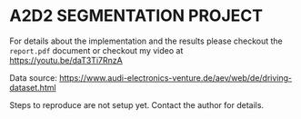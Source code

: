 A2D2 SEGMENTATION PROJECT
===============================

For details about the implementation and the results please checkout the `report.pdf` document or checkout my video at https://youtu.be/daT3Ti7RnzA

Data source: https://www.audi-electronics-venture.de/aev/web/de/driving-dataset.html

Steps to reproduce are not setup yet. Contact the author for details.
